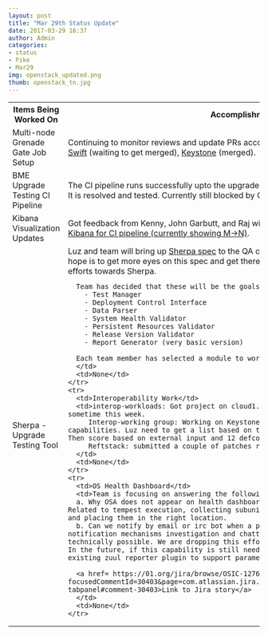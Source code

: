 ```yaml
---
layout: post
title: "Mar 29th Status Update"
date: 2017-03-29 16:37
author: Admin
categories:
- status
- Pike
- Mar29
img: openstack_updated.png
thumb: openstack_tn.jpg
---
```


  <table>
    <tr>
      <th>Items Being Worked On</th>
      <th>Accomplishment</th>
      <th>Blockers</th>
    </tr>
    <tr>
      <td>Multi-node Grenade Gate Job Setup</td>
      <td>Continuing to monitor reviews and update PRs accordingly <a href="https://review.openstack.org/#/c/426428/">Glance</a> (waiting to get merged), <a href="https://review.openstack.org/#/c/411982/">Swift</a> (waiting to get merged), <a href="https://review.openstack.org/#/c/407428/">Keystone</a> (merged).</td>
      <td>None</td>
    </tr>
    <tr>
      <td>BME Upgrade Testing CI Pipeline</td>
      <td>The CI pipeline runs successfully upto the upgrade script. Worked through prior Galera bug.  It is resolved and tested. Currently still blocked by OSA Nova services bug: <a href="https://bugs.launchpad.net/openstack-ansible/+bug/1673889">OSA Bug</a>.</td>
      <td>OSA bug</td>
    </tr>
    <tr>
      <td>Kibana Visualization Updates</td>
      <td>Got feedback from Kenny, John Garbutt, and Raj will update visualizations this coming week. <a href="http://172.99.106.115:5601/app/kibana#/dashboard/OSA-BME-Upgrade-Embed">Kibana for CI pipeline (currently showing M->N)</a>.</td>
      <td>None</td>
    </tr>
    <tr>
      <td>Sherpa  - Upgrade Testing Tool</td>
      <td>Luz and team will bring up <a href= "https://review.openstack.org/#/c/449295/">Sherpa spec</a> to the QA community in Thursdays irc meeting. The hope is to get more eyes on this spec and get there feedback and buy-in for our future work efforts towards Sherpa.
      
      Team has decided that these will be the goals for completion in Ocata:
        - Test Manager
        - Deployment Control Interface
        - Data Parser
        - System Health Validator
        - Persistent Resources Validator
        - Release Version Validator
        - Report Generator (very basic version)

      Each team member has selected a module to work on in the upcoming week.
      </td>
      <td>None</td>
    </tr>
    <tr>
      <td>Interoperability Work</td>
      <td>interop-workloads: Got project on cloud1. Will start testing Kubernetes workload sometime this week.
         Interop-working group: Working on Keystone scoring – waiting on PTL to get key capabilities. Luz need to get a list based on the API to cross check with PTL list. Then score based on external input and 12 defcore criteria
         Reftstack: submitted a couple of patches regarding py35 community goal.
      </td>
      <td>None</td>
    </tr>
    <tr>
      <td>OS Health Dashboard</td>
      <td>Team is focusing on answering the following: 
      a. Why OSA does not appear on health dashboard Working on 2 patches to fix it. Related to tempest execution, collecting subunit log files, gate job picking the logs and placing them in the right location.
      b. Can we notify by email or irc bot when a periodic job fails?  As a result of notification mechanisms investigation and chatting on infra channel. It is not technically possible. We are dropping this effort to concentrate on health dashboard.  In the future, if this capability is still needed, we might want to explore improving existing zuul reporter plugin to support parametrized email (vs fixed).

      <a href= https://01.org/jira/browse/OSIC-1276?focusedCommentId=30403&page=com.atlassian.jira.plugin.system.issuetabpanels%3Acomment-tabpanel#comment-30403>Link to Jira story</a>
      </td>
      <td>None</td>
    </tr>
  </table>

[hampden]: https://github.com/jekyll/jekyll
